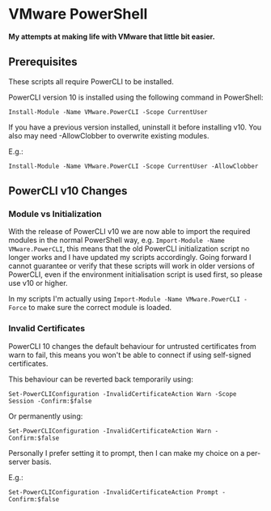 # VMware PowerShell

**My attempts at making life with VMware that little bit easier.**


## Prerequisites

These scripts all require PowerCLI to be installed.

PowerCLI version 10 is installed using the following command in PowerShell:

`Install-Module -Name VMware.PowerCLI -Scope CurrentUser`

If you have a previous version installed, uninstall it before installing v10. You also may need -AllowClobber to overwrite existing modules.

E.g.:

`Install-Module -Name VMware.PowerCLI -Scope CurrentUser -AllowClobber`


## PowerCLI v10 Changes

### Module vs Initialization

With the release of PowerCLI v10 we are now able to import the required modules in the normal PowerShell way, e.g. `Import-Module -Name VMware.PowerCLI`, this means that the old PowerCLI initialization script no longer works and I have updated my scripts accordingly. Going forward I cannot guarantee or verify that these scripts will work in older versions of PowerCLI, even if the environment initialisation script is used first, so please use v10 or higher.

In my scripts I'm actually using `Import-Module -Name VMware.PowerCLI -Force` to make sure the correct module is loaded.

### Invalid Certificates

PowerCLI 10 changes the default behaviour for untrusted certificates from warn to fail, this means you won't be able to connect if using self-signed certificates.

This behaviour can be reverted back temporarily using:

`Set-PowerCLIConfiguration -InvalidCertificateAction Warn -Scope Session -Confirm:$false`

Or permanently using:

`Set-PowerCLIConfiguration -InvalidCertificateAction Warn -Confirm:$false`

Personally I prefer setting it to prompt, then I can make my choice on a per-server basis.

E.g.:

`Set-PowerCLIConfiguration -InvalidCertificateAction Prompt -Confirm:$false`
